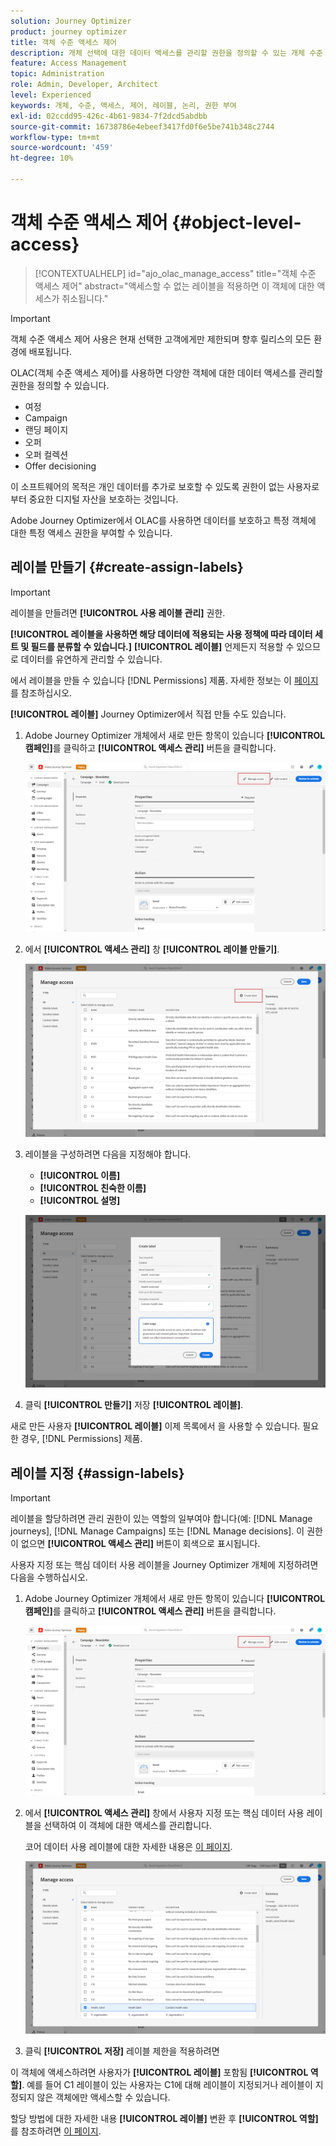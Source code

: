 ```yaml
---
solution: Journey Optimizer
product: journey optimizer
title: 객체 수준 액세스 제어
description: 개체 선택에 대한 데이터 액세스를 관리할 권한을 정의할 수 있는 개체 수준 액세스 제어에 대해 알아봅니다
feature: Access Management
topic: Administration
role: Admin, Developer, Architect
level: Experienced
keywords: 개체, 수준, 액세스, 제어, 레이블, 논리, 권한 부여
exl-id: 02ccdd95-426c-4b61-9834-7f2dcd5abdbb
source-git-commit: 16738786e4ebeef3417fd0f6e5be741b348c2744
workflow-type: tm+mt
source-wordcount: '459'
ht-degree: 10%

---
```


# 객체 수준 액세스 제어 {#object-level-access}

>[!CONTEXTUALHELP]
>id="ajo_olac_manage_access"
>title="객체 수준 액세스 제어"
>abstract="액세스할 수 없는 레이블을 적용하면 이 객체에 대한 액세스가 취소됩니다."

>[!IMPORTANT]
>
>객체 수준 액세스 제어 사용은 현재 선택한 고객에게만 제한되며 향후 릴리스의 모든 환경에 배포됩니다.

OLAC(객체 수준 액세스 제어)를 사용하면 다양한 객체에 대한 데이터 액세스를 관리할 권한을 정의할 수 있습니다.

* 여정
* Campaign
* 랜딩 페이지
* 오퍼
* 오퍼 컬렉션
* Offer decisioning

이 소프트웨어의 목적은 개인 데이터를 추가로 보호할 수 있도록 권한이 없는 사용자로부터 중요한 디지털 자산을 보호하는 것입니다.

Adobe Journey Optimizer에서 OLAC를 사용하면 데이터를 보호하고 특정 객체에 대한 특정 액세스 권한을 부여할 수 있습니다.

## 레이블 만들기 {#create-assign-labels}

>[!IMPORTANT]
>
>레이블을 만들려면 **[!UICONTROL 사용 레이블 관리]** 권한.

**[!UICONTROL 레이블을 사용하면 해당 데이터에 적용되는 사용 정책에 따라 데이터 세트 및 필드를 분류할 수 있습니다.]** **[!UICONTROL 레이블]** 언제든지 적용할 수 있으므로 데이터를 유연하게 관리할 수 있습니다.

에서 레이블을 만들 수 있습니다 [!DNL Permissions] 제품. 자세한 정보는 이 [페이지](https://experienceleague.adobe.com/docs/experience-platform/access-control/abac/permissions-ui/labels.html)를 참조하십시오.

**[!UICONTROL 레이블]** Journey Optimizer에서 직접 만들 수도 있습니다.

1. Adobe Journey Optimizer 개체에서 새로 만든 항목이 있습니다 **[!UICONTROL 캠페인]**&#x200B;를 클릭하고 **[!UICONTROL 액세스 관리]** 버튼을 클릭합니다.

   ![](assets/olac_1.png)

1. 에서 **[!UICONTROL 액세스 관리]** 창 **[!UICONTROL 레이블 만들기]**.

   ![](assets/olac_2.png)

1. 레이블을 구성하려면 다음을 지정해야 합니다.
   * **[!UICONTROL 이름]**
   * **[!UICONTROL 친숙한 이름]**
   * **[!UICONTROL 설명]**

   ![](assets/olac_3.png)

1. 클릭 **[!UICONTROL 만들기]** 저장 **[!UICONTROL 레이블]**.

새로 만든 사용자 **[!UICONTROL 레이블]** 이제 목록에서 을 사용할 수 있습니다. 필요한 경우, [!DNL Permissions] 제품.

## 레이블 지정 {#assign-labels}

>[!IMPORTANT]
>
>레이블을 할당하려면 관리 권한이 있는 역할의 일부여야 합니다(예: [!DNL Manage journeys], [!DNL Manage Campaigns] 또는 [!DNL Manage decisions]. 이 권한이 없으면 **[!UICONTROL 액세스 관리]** 버튼이 회색으로 표시됩니다.

사용자 지정 또는 핵심 데이터 사용 레이블을 Journey Optimizer 개체에 지정하려면 다음을 수행하십시오.

1. Adobe Journey Optimizer 개체에서 새로 만든 항목이 있습니다 **[!UICONTROL 캠페인]**&#x200B;를 클릭하고 **[!UICONTROL 액세스 관리]** 버튼을 클릭합니다.

   ![](assets/olac_1.png)

1. 에서 **[!UICONTROL 액세스 관리]** 창에서 사용자 지정 또는 핵심 데이터 사용 레이블을 선택하여 이 객체에 대한 액세스를 관리합니다.

   코어 데이터 사용 레이블에 대한 자세한 내용은 [이 페이지](https://experienceleague.adobe.com/docs/experience-platform/data-governance/labels/reference.html).

   ![](assets/olac_4.png)

1. 클릭 **[!UICONTROL 저장]** 레이블 제한을 적용하려면

이 객체에 액세스하려면 사용자가 **[!UICONTROL 레이블]** 포함됨 **[!UICONTROL 역할]**.
예를 들어 C1 레이블이 있는 사용자는 C1에 대해 레이블이 지정되거나 레이블이 지정되지 않은 객체에만 액세스할 수 있습니다.

할당 방법에 대한 자세한 내용 **[!UICONTROL 레이블]** 변환 후 **[!UICONTROL 역할]**&#x200B;를 참조하려면 [이 페이지](https://experienceleague.adobe.com/docs/experience-platform/access-control/abac/permissions-ui/permissions.html?lang=en#manage-labels-for-a-role).

